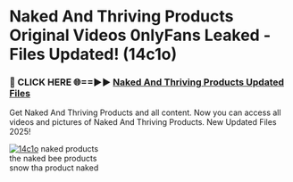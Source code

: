 # Naked And Thriving Products Original Videos 0nlyFans Leaked - Files Updated! (14c1o)

<h3>🔴 CLICK HERE 🌐==►► <a href="https://tinyurl.com/up5wt9bj" rel="nofollow">Naked And Thriving Products Updated Files</a></h3>

Get Naked And Thriving Products and all content. Now you can access all videos and pictures of Naked And Thriving Products. New Updated Files 2025!

[![14c1o](https://i.imgur.com/ABiUzMV.gif)](https://tinyurl.com/up5wt9bj)
naked products<br>
the naked bee products<br>
snow tha product naked